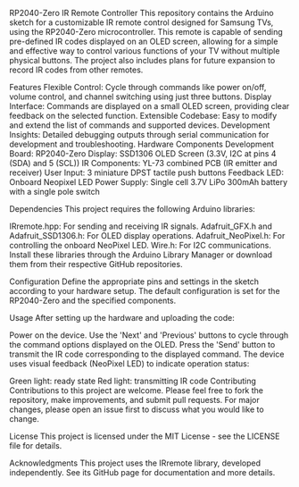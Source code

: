 RP2040-Zero IR Remote Controller
This repository contains the Arduino sketch for a customizable IR remote control designed for Samsung TVs, using the RP2040-Zero microcontroller. 
This remote is capable of sending pre-defined IR codes displayed on an OLED screen, allowing for a simple and effective way to control various functions of your TV without multiple physical buttons. 
The project also includes plans for future expansion to record IR codes from other remotes.

Features
Flexible Control: Cycle through commands like power on/off, volume control, and channel switching using just three buttons.
Display Interface: Commands are displayed on a small OLED screen, providing clear feedback on the selected function.
Extensible Codebase: Easy to modify and extend the list of commands and supported devices.
Development Insights: Detailed debugging outputs through serial communication for development and troubleshooting.
Hardware Components
Development Board: RP2040-Zero
Display: SSD1306 OLED Screen (3.3V, I2C at pins 4 (SDA) and 5 (SCL))
IR Components: YL-73 combined PCB (IR emitter and receiver)
User Input: 3 miniature DPST tactile push buttons
Feedback LED: Onboard Neopixel LED
Power Supply: Single cell 3.7V LiPo 300mAh battery with a single pole switch

Dependencies
This project requires the following Arduino libraries:

IRremote.hpp: For sending and receiving IR signals.
Adafruit_GFX.h and Adafruit_SSD1306.h: For OLED display operations.
Adafruit_NeoPixel.h: For controlling the onboard NeoPixel LED.
Wire.h: For I2C communications.
Install these libraries through the Arduino Library Manager or download them from their respective GitHub repositories.

Configuration
Define the appropriate pins and settings in the sketch according to your hardware setup. The default configuration is set for the RP2040-Zero and the specified components.

Usage
After setting up the hardware and uploading the code:

Power on the device.
Use the 'Next' and 'Previous' buttons to cycle through the command options displayed on the OLED.
Press the 'Send' button to transmit the IR code corresponding to the displayed command.
The device uses visual feedback (NeoPixel LED) to indicate operation status:

Green light: ready state
Red light: transmitting IR code
Contributing
Contributions to this project are welcome. Please feel free to fork the repository, make improvements, and submit pull requests. For major changes, please open an issue first to discuss what you would like to change.

License
This project is licensed under the MIT License - see the LICENSE file for details.

Acknowledgments
This project uses the IRremote library, developed independently. See its GitHub page for documentation and more details.
